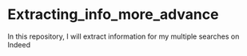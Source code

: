 # Extracting_info_more_advance
In this repository, I will extract information for my multiple searches on Indeed
